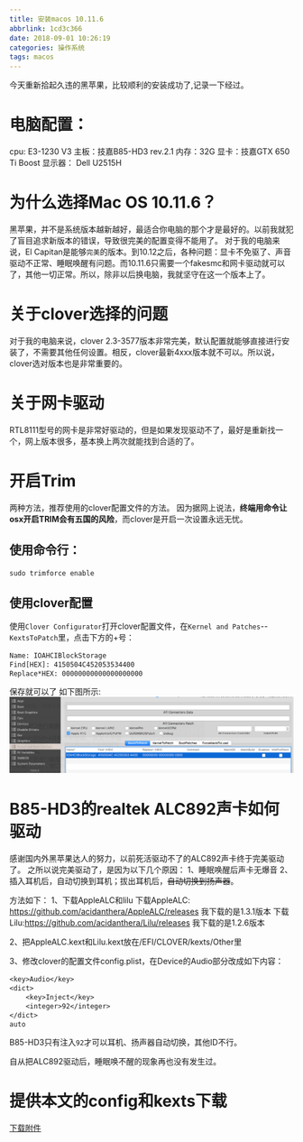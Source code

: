 ```yaml
---
title: 安装macos 10.11.6
abbrlink: 1cd3c366
date: 2018-09-01 10:26:19
categories: 操作系统
tags: macos
---
```


今天重新拾起久违的黑苹果，比较顺利的安装成功了,记录一下经过。

# 电脑配置：

cpu: E3-1230 V3
主板：技嘉B85-HD3 rev.2.1
内存：32G
显卡：技嘉GTX 650 Ti Boost
显示器： Dell U2515H

# 为什么选择Mac OS 10.11.6？

黑苹果，并不是系统版本越新越好，最适合你电脑的那个才是最好的。以前我就犯了盲目追求新版本的错误，导致很完美的配置变得不能用了。
对于我的电脑来说，El Capitan是能够`完美`的版本。到10.12之后，各种问题：显卡不免驱了、声音驱动不正常、睡眠唤醒有问题。而10.11.6只需要一个fakesmc和网卡驱动就可以了，其他一切正常。所以，除非以后换电脑，我就坚守在这一个版本上了。

<!--more-->

# 关于clover选择的问题

对于我的电脑来说，clover 2.3-3577版本非常完美，默认配置就能够直接进行安装了，不需要其他任何设置。相反，clover最新4xxx版本就不可以。所以说，clover选对版本也是非常重要的。

# 关于网卡驱动

RTL8111型号的网卡是非常好驱动的，但是如果发现驱动不了，最好是重新找一个，网上版本很多，基本换上两次就能找到合适的了。

# 开启Trim

两种方法，推荐使用的clover配置文件的方法。
因为据网上说法，**终端用命令让osx开启TRIM会有五国的风险**，而clover是开启一次设置永远无忧。

## 使用命令行：

`sudo trimforce enable`

## 使用clover配置

使用`Clover Configurator`打开clover配置文件，在`Kernel and Patches`--`KextsToPatch`里，点击下方的+号：

    Name: IOAHCIBlockStorage
    Find[HEX]: 4150504C452053534400
    Replace*HEX: 00000000000000000000

保存就可以了
如下图所示:
![enabletrim](/images/安装macos-10-11-6/enabletrim.png)

# B85-HD3的realtek ALC892声卡如何驱动

感谢国内外黑苹果达人的努力，以前死活驱动不了的ALC892声卡终于完美驱动了。
之所以说完美驱动了，是因为以下几个原因：
1、睡眠唤醒后声卡无爆音
2、插入耳机后，自动切换到耳机；拔出耳机后，~~自动切换到扬声器~~。

方法如下：
1、下载AppleALC和lilu
下载AppleALC: <https://github.com/acidanthera/AppleALC/releases>
我下载的是1.3.1版本
下载Lilu:<https://github.com/acidanthera/Lilu/releases>
我下载的是1.2.6版本

2、把AppleALC.kext和Lilu.kext放在/EFI/CLOVER/kexts/Other里

3、修改clover的配置文件config.plist，在Device的Audio部分改成如下内容：

```auto    		
<key>Audio</key>
<dict>
	<key>Inject</key>
	<integer>92</integer>
</dict>
auto
```
B85-HD3只有注入`92`才可以耳机、扬声器自动切换，其他ID不行。

自从把ALC892驱动后，睡眠唤不醒的现象再也没有发生过。

# 提供本文的config和kexts下载

[下载附件][8450fffa]

[8450fffa]: /images/安装macos-10-11-6/config和kexts.zip "下载附件"
